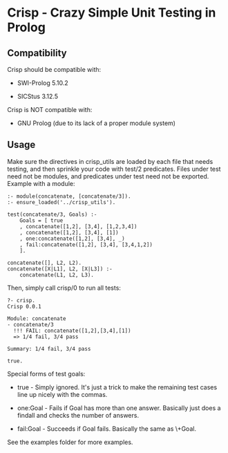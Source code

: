 # Crisp - Crazy Simple Unit Testing in Prolog


## Compatibility

Crisp should be compatible with:

 * SWI-Prolog 5.10.2

 * SICStus 3.12.5

Crisp is NOT compatible with:

 * GNU Prolog (due to its lack of a proper module system)


## Usage

Make sure the directives in crisp_utils are loaded by each file that needs testing, and then sprinkle your code with test/2 predicates. Files under test need not be modules, and predicates under test need not be exported. Example with a module:

	:- module(concatenate, [concatenate/3]).
	:- ensure_loaded('../crisp_utils').

	test(concatenate/3, Goals) :-
		Goals = [ true
		, concatenate([1,2], [3,4], [1,2,3,4])
		, concatenate([1,2], [3,4], [1])
		, one:concatenate([1,2], [3,4], _)
		, fail:concatenate([1,2], [3,4], [3,4,1,2])
		].

	concatenate([], L2, L2).
	concatenate([X|L1], L2, [X|L3]) :-
	    concatenate(L1, L2, L3).

Then, simply call crisp/0 to run all tests:

	?- crisp.
	Crisp 0.0.1

	Module: concatenate
	- concatenate/3
	  !!! FAIL: concatenate([1,2],[3,4],[1])
	  => 1/4 fail, 3/4 pass

	Summary: 1/4 fail, 3/4 pass

	true.

Special forms of test goals:

 * true - Simply ignored. It's just a trick to make the remaining test cases line up nicely with the commas.

 * one:Goal - Fails if Goal has more than one answer. Basically just does a findall and checks the number of answers.

 * fail:Goal - Succeeds if Goal fails. Basically the same as \\+Goal.

See the examples folder for more examples.
